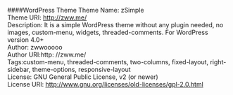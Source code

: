 ####WordPress Theme
Theme Name: zSimple  
Theme URI: http://zww.me/  
Description: It is a simple WordPress theme without any plugin needed, no images, custom-menu, widgets, threaded-comments. For WordPress version 4.0+  
Author: zwwooooo  
Author URI:http: //zww.me/  
Tags:custom-menu, threaded-comments, two-columns, fixed-layout, right-sidebar, theme-options, responsive-layout  
License: GNU General Public License, v2 (or newer)  
License URI: http://www.gnu.org/licenses/old-licenses/gpl-2.0.html
